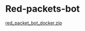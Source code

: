 # Red-packets-bot
[red_packet_bot_docker.zip](https://github.com/user-attachments/files/19821560/red_packet_bot_docker.zip)
